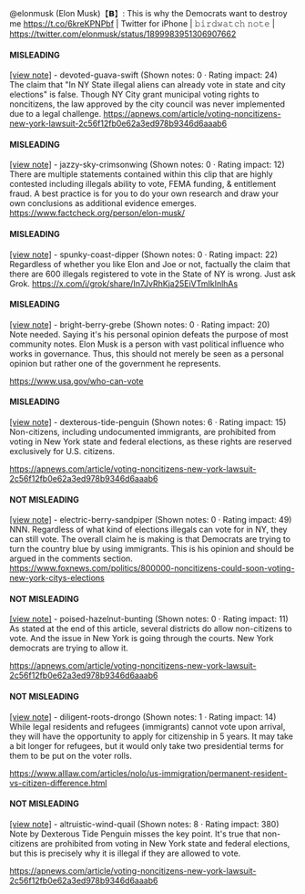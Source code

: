 @elonmusk (Elon Musk)【𝗕】: This is why the Democrats want to destroy me https://t.co/6kreKPNPbf | Twitter for iPhone | 𝚋𝚒𝚛𝚍𝚠𝚊𝚝𝚌𝚑 𝚗𝚘𝚝𝚎 | https://twitter.com/elonmusk/status/1899983951306907662

#### MISLEADING

[[view note]](https://x.com/i/birdwatch/n/1900277799900111429) - devoted-guava-swift (Shown notes: 0 · Rating impact: 24)\
The claim that "In NY State illegal aliens can already vote in state and city elections" is false. Though NY City grant municipal voting rights to noncitizens, the law approved by the city council was never implemented due to a legal challenge. https://apnews.com/article/voting-noncitizens-new-york-lawsuit-2c56f12fb0e62a3ed978b9346d6aaab6

#### MISLEADING

[[view note]](https://x.com/i/birdwatch/n/1900150336540581972) - jazzy-sky-crimsonwing (Shown notes: 0 · Rating impact: 12)\
There are multiple statements contained within this clip that are highly contested including illegals ability to vote, FEMA funding, & entitlement fraud. A best practice is for you to do your own research and draw your own conclusions as additional evidence emerges. 
https://www.factcheck.org/person/elon-musk/

#### MISLEADING

[[view note]](https://x.com/i/birdwatch/n/1900147244373856590) - spunky-coast-dipper (Shown notes: 0 · Rating impact: 22)\
Regardless of whether you like Elon and Joe or not, factually the claim that there are 600 illegals registered to vote in the State of NY is wrong. Just ask Grok.
https://x.com/i/grok/share/In7JvRhKja25EiVTmIkInlhAs

#### MISLEADING

[[view note]](https://x.com/i/birdwatch/n/1900124924569673991) - bright-berry-grebe (Shown notes: 0 · Rating impact: 20)\
Note needed. Saying it's his personal opinion defeats the purpose of most community notes. Elon Musk is a person with vast political influence who works in governance. Thus, this should not merely be seen as a personal opinion but rather one of the government he represents.

https://www.usa.gov/who-can-vote

#### MISLEADING

[[view note]](https://x.com/i/birdwatch/n/1899992158213394798) - dexterous-tide-penguin (Shown notes: 6 · Rating impact: 15)\
Non-citizens, including undocumented immigrants, are prohibited from voting in New York state and federal elections, as these rights are reserved exclusively for U.S. citizens.

https://apnews.com/article/voting-noncitizens-new-york-lawsuit-2c56f12fb0e62a3ed978b9346d6aaab6

#### NOT MISLEADING

[[view note]](https://x.com/i/birdwatch/n/1900024287001494015) - electric-berry-sandpiper (Shown notes: 0 · Rating impact: 49)\
NNN. Regardless of what kind of elections illegals can vote for in NY, they can still vote. The overall claim he is making is that Democrats are trying to turn the country blue by using immigrants. This is his opinion and should be argued in the comments section. https://www.foxnews.com/politics/800000-noncitizens-could-soon-voting-new-york-citys-elections

#### NOT MISLEADING

[[view note]](https://x.com/i/birdwatch/n/1900004796545065304) - poised-hazelnut-bunting (Shown notes: 0 · Rating impact: 11)\
As stated at the end of this article, several districts do allow non-citizens to vote. And the issue in New York is going through the courts. New York democrats are trying to allow it. 

https://apnews.com/article/voting-noncitizens-new-york-lawsuit-2c56f12fb0e62a3ed978b9346d6aaab6

#### NOT MISLEADING

[[view note]](https://x.com/i/birdwatch/n/1899998168948896197) - diligent-roots-drongo (Shown notes: 1 · Rating impact: 14)\
While legal residents and refugees (immigrants) cannot vote upon arrival, they will have the opportunity to apply for citizenship in 5 years. It may take a bit longer for refugees, but it would only take two presidential terms for them to be put on the voter rolls. 

https://www.alllaw.com/articles/nolo/us-immigration/permanent-resident-vs-citizen-difference.html

#### NOT MISLEADING

[[view note]](https://x.com/i/birdwatch/n/1899994869638320141) - altruistic-wind-quail (Shown notes: 8 · Rating impact: 380)\
Note by Dexterous Tide Penguin misses the key point. It's true that non-citizens are prohibited from voting in New York state and federal elections, but this is precisely why it is illegal if they are allowed to vote.

https://apnews.com/article/voting-noncitizens-new-york-lawsuit-2c56f12fb0e62a3ed978b9346d6aaab6

